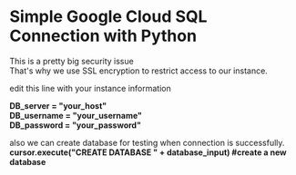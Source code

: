 # Simple Google Cloud SQL Connection with Python<br />

This is a pretty big security issue<br />
That's why we use SSL encryption to restrict access to our instance.<br />

edit this line with your instance information<br />

**DB_server = "your_host"**<br />
**DB_username = "your_username"**<br />
**DB_password = "your_password"**<br />

also we can create database for testing when connection is successfully.<br />
**cursor.execute("CREATE DATABASE " + database_input)  #create a new database**<br />
